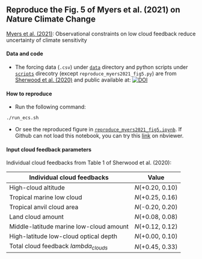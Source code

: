 ## Reproduce the Fig. 5 of Myers et al. (2021) on $N$ature Climate Change

[Myers et al. (2021)](https://doi.org/10.1038/s41558-021-01039-0): Observational constraints on low cloud feedback reduce uncertainty of climate sensitivity

#### 
#### Data and code
* The forcing data (`.csv`) under [`data`](https://github.com/lqxyz/reproduce_Myers2021_fig5/tree/main/data) directory and python scripts under [`scripts`](https://github.com/lqxyz/reproduce_Myers2021_fig5/tree/main/scripts) direcotry (except `reproduce_myers2021_fig5.py`) are from [Sherwood et al. (2020)](https://doi.org/10.1029/2019RG000678) and public available at: [![DOI](https://zenodo.org/badge/DOI/10.5281/zenodo.3945276.svg)](https://doi.org/10.5281/zenodo.3945276)

#### How to reproduce
* Run the following command:
```bash
./run_ecs.sh
```
* Or see the reproduced figure in [`reproduce_myers2021_fig5.ipynb`](https://github.com/lqxyz/reproduce_Myers2021_fig5/blob/main/reproduce_myers2021_fig5.ipynb). If Github can not load this notebook, you can try this [link](https://nbviewer.jupyter.org/github/lqxyz/reproduce_Myers2021_fig5/blob/main/reproduce_myers2021_fig5.ipynb) on nbviewer.

#### Input cloud feedback parameters 
Individual cloud feedbacks from Table 1 of Sherwood et al. (2020):

| Individual cloud feedbacks | Value |
| ------------- |:-------------:|
| High-cloud altitude | $N$(+0.20, 0.10) |
| Tropical marine low cloud | $N$(+0.25, 0.16) |
| Tropical anvil cloud area | $N$(-0.20, 0.20) |
| Land cloud amount | $N$(+0.08, 0.08) |
| Middle-latitude marine low-cloud amount | $N$(+0.12, 0.12) |
| High-latitude low-cloud optical depth | $N$(+0.00, 0.10) |
| Total cloud feedback $lambda_{clouds}$ | $N$(+0.45,  0.33) |
